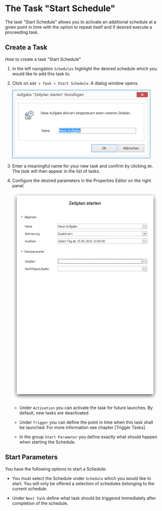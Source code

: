 # The Task "Start Schedule"

The task "Start Schedule" allows you to activate an additional schedule at a given point in time with the option to repeat itself and if desired execute a proceeding task.

## Create a Task

How to create a task "Start Schedule"

1. In the left navigation `Schedules` highlight the desired schedule which you would like to add this task to.

2. Click on `Add > Task > Start Schedule`. A dialog window opens.
   
   ![Die Aufgabe "Zeitplan starten" hinzufügen](../../../images/add-task-start-schedule.png)

3. Enter a meaningful name for your new task and confirm by clicking `OK`. The task will then appear in the list of tasks.

4. Configure the desired parameters in the Properties Editor on the right panel.
   
   ![Eigenschaften der Aufgabe "Zeitplan starten"](../../../images/task-start-schedule.png)

   * Under `Activation` you can activate the task for future launches. By default, new tasks are deactivated.
  
   * Under `Trigger` you can define the point in time when this task shall be launched. For more information see chapter [Trigger Tasks].

   * In the group `Start Parameter` you define exactly what should happen when starting the Schedule.

## Start Parameters

You have the following options to start a Schedule:

* You must select the Schedule under `Schedule` which you would like to start. You will only be offered a selection of schedules belonging to the current schedule.

* Under `Next Task` define what task should be triggered immediately after completion of the schedule.
 
[Trigger Task]: triggers.md